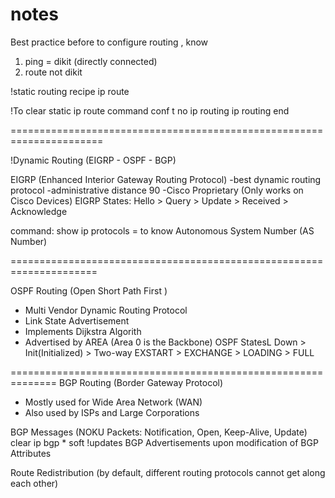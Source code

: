 # notes


Best practice before to configure routing , know 
1. ping = dikit (directly connected)
2. route not dikit 


!static routing recipe
ip route <not directly connected network IP> <subnet mask of NDCN> <Host IP of next hop>


!To clear static ip route command
conf t
 no ip routing
 ip routing
 end

======================================================================

!Dynamic Routing (EIGRP - OSPF - BGP)

EIGRP (Enhanced Interior Gateway Routing Protocol)
-best dynamic routing protocol
-administrative distance 90
-Cisco Proprietary (Only works on Cisco Devices)
EIGRP States: Hello > Query > Update > Received > Acknowledge


command:
show ip protocols = to know Autonomous System Number (AS Number)


=====================================================================

OSPF Routing (Open Short Path First )
- Multi Vendor Dynamic Routing Protocol
- Link State Advertisement
- Implements Dijkstra Algorith
- Advertised by AREA (Area 0 is the Backbone)
OSPF StatesL Down > Init(Initialized) > Two-way EXSTART > EXCHANGE > LOADING > FULL 


==============================================================
BGP Routing (Border Gateway Protocol)
- Mostly used for Wide Area Network (WAN)
- Also used by ISPs and Large Corporations 

BGP Messages
(NOKU Packets: Notification, Open, Keep-Alive, Update)
clear ip bgp * soft !updates BGP Advertisements upon modification of BGP Attributes

Route Redistribution
(by default, different routing protocols cannot get along each other)















